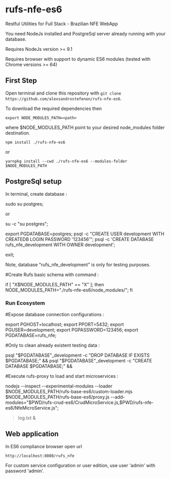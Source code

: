 # rufs-nfe-es6

Restful Utilities for Full Stack - Brazilian NFE WebApp

You need NodeJs installed and PostgreSql server already running with your database.

Requires NodeJs version >= 9.1

Requires browser with support to dynamic ES6 modules (tested with Chrome versions >= 64)

## First Step

Open terminal and clone this repository with `git clone https://github.com/alexsandrostefenon/rufs-nfe-es6`.

To download the required dependencies then

`export NODE_MODULES_PATH=<path>`

where $NODE_MODULES_PATH point to your desired node_modules folder destination.

`npm install ./rufs-nfe-es6` 

or

`yarnpkg install --cwd ./rufs-nfe-es6 --modules-folder $NODE_MODULES_PATH`

## PostgreSql setup

In terminal, create database :

sudo su postgres;

or

su -c "su postgres";

export PGDATABASE=postgres;
psql -c "CREATE USER development WITH CREATEDB LOGIN PASSWORD '123456'";
psql -c 'CREATE DATABASE rufs_nfe_development WITH OWNER development';

exit;

Note, database "rufs_nfe_development" is only for testing purposes.

#Create Rufs basic schema with command :

if [ "X$NODE_MODULES_PATH" == "X" ]; then
	NODE_MODULES_PATH="./rufs-nfe-es6/node_modules/";
fi

### Run Ecosystem

#Expose database connection configurations :

export PGHOST=localhost;
export PPORT=5432;
export PGUSER=development;
export PGPASSWORD=123456;
export PGDATABASE=rufs_nfe;

#Only to clean already existent testing data :

psql "$PGDATABASE"_development -c "DROP DATABASE IF EXISTS $PGDATABASE;" &&
psql "$PGDATABASE"_development -c "CREATE DATABASE $PGDATABASE;" &&

#Execute rufs-proxy to load and start microservices :

nodejs --inspect --experimental-modules --loader $NODE_MODULES_PATH/rufs-base-es6/custom-loader.mjs $NODE_MODULES_PATH/rufs-base-es6/proxy.js --add-modules="$PWD/rufs-crud-es6/CrudMicroService.js,$PWD/rufs-nfe-es6/NfeMicroService.js";

> log.txt &

## Web application

In ES6 compliance browser open url

`http://localhost:8080/rufs_nfe`

For custom service configuration or user edition, use user 'admin' with password 'admin'.
